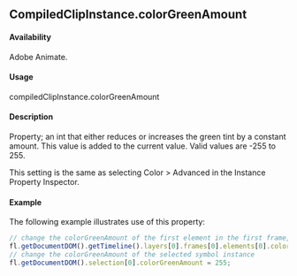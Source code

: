 ## CompiledClipInstance.colorGreenAmount

#### Availability

Adobe Animate.

#### Usage

compiledClipInstance.colorGreenAmount

#### Description

Property; an int that either reduces or increases the green tint by a constant amount. This value is added to the current value. Valid values are -255 to 255.

This setting is the same as selecting Color > Advanced in the Instance Property Inspector.

#### Example

The following example illustrates use of this property:

```javascript
// change the colorGreenAmount of the first element in the first frame, top layer
fl.getDocumentDOM().getTimeline().layers[0].frames[0].elements[0].colorGreenAmount = 100;
// change the colorGreenAmount of the selected symbol instance
fl.getDocumentDOM().selection[0].colorGreenAmount = 255;
```
